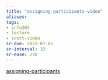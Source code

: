 ```yaml
---
title: "assigning-participants-video"
aliases: 
tags: 
- info203
- lecture
- scott-video
sr-due: 2022-07-05
sr-interval: 32
sr-ease: 250
---
```


[assigning-participants](notes/assigning-participants.md)